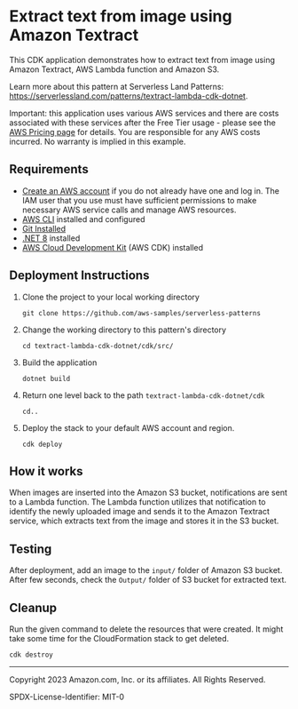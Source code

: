 # Extract text from image using Amazon Textract

This CDK application demonstrates how to extract text from image using Amazon Textract, AWS Lambda function and Amazon S3.

Learn more about this pattern at Serverless Land Patterns: https://serverlessland.com/patterns/textract-lambda-cdk-dotnet.

Important: this application uses various AWS services and there are costs associated with these services after the Free Tier usage - please see the [AWS Pricing page](https://aws.amazon.com/pricing/) for details. You are responsible for any AWS costs incurred. No warranty is implied in this example.

## Requirements

* [Create an AWS account](https://portal.aws.amazon.com/gp/aws/developer/registration/index.html) if you do not already have one and log in. The IAM user that you use must have sufficient permissions to make necessary AWS service calls and manage AWS resources.
* [AWS CLI](https://docs.aws.amazon.com/cli/latest/userguide/install-cliv2.html) installed and configured
* [Git Installed](https://git-scm.com/book/en/v2/Getting-Started-Installing-Git)
* [.NET 8](https://dotnet.microsoft.com/en-us/download/dotnet/8.0) installed
* [AWS Cloud Development Kit](https://docs.aws.amazon.com/cdk/latest/guide/cli.html) (AWS CDK) installed

## Deployment Instructions

1. Clone the project to your local working directory
    ```
    git clone https://github.com/aws-samples/serverless-patterns
    ```
2. Change the working directory to this pattern's directory
    ```
    cd textract-lambda-cdk-dotnet/cdk/src/
    ```
3. Build the application
    ```
    dotnet build
    ```
4. Return one level back to the path `textract-lambda-cdk-dotnet/cdk`
    ```
    cd..
    ```
5. Deploy the stack to your default AWS account and region.
    ```
    cdk deploy
    ```

## How it works
When images are inserted into the Amazon S3 bucket, notifications are sent to a Lambda function. The Lambda function utilizes that notification to identify the newly uploaded image and sends it to the Amazon Textract service, which extracts text from the image and stores it in the S3 bucket.

## Testing

After deployment, add an image to the `input/` folder of Amazon S3 bucket. After few seconds, check the `Output/` folder of S3 bucket for extracted text.

## Cleanup
Run the given command to delete the resources that were created. It might take some time for the CloudFormation stack to get deleted.
```
cdk destroy
```

----
Copyright 2023 Amazon.com, Inc. or its affiliates. All Rights Reserved.

SPDX-License-Identifier: MIT-0
